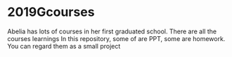 # 2019Gcourses
Abelia has lots of courses in her first graduated school. There are all the courses learnings In this repository, some of are PPT, some are homework. You can regard them as a small project
